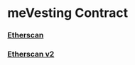 # meVesting Contract

### [Etherscan](https://etherscan.io/address/0xb95fe45a375324b09ea8861123ea245518fd7e0a)

### [Etherscan v2](http://etherscan.io/address/0xc30b06fb699562558e7d2Dda2000c7894EF70215)